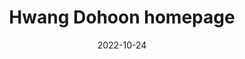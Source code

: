 ---
# Leave the homepage title empty to use the site title
title: "Hwang Dohoon homepage"
date: 2022-10-24
type: landing

design:
  # Default section spacing
  spacing: "6rem"

sections:
  - block: resume-biography-3
    content:
      # Choose a user profile to display (a folder name within `content/authors/`)
      username: admin
      text: "010-3895-2367"
      # Show a call-to-action button under your biography? (optional)
      button:
        text: Download CV
        url: uploads/resume.pdf
    design:
      css_class: dark
      background:
        color: black
        image:
          # Add your image background to `assets/media/`.
          filename: stacked-peaks.svg
          filters:
            brightness: 1.0
          size: cover
          position: center
          parallax: false
  - block: markdown
    content:
      title: ' SUMMARY '
      subtitle: ''
      text: |-
        
        안녕하세요. 저는 황도훈입니다.
        
        전북대학교에 재학 중이며 국제이공학부와 컴퓨터인공지능학부를 복수 전공 하고 있습니다.
        Kotlin, C, C++, SQL, Node.js, Flutter 를 사용해 본 적이 있습니다.

        옷과 책을 좋아하여 옷에 책 문화를 녹인 'Ohread'라는 복합 패션 브랜드를 운영하고 있습니다.

        패션 유튜브 회사에서 영상 기획자로 일하며 컨텐츠 기획, 영상 기획, 촬영 보조 등을 경험 하였습니다.
    design:
      columns: '1'
  - block: collection
    id: papers
    content:
      title: 수강중인 과목들
      filters:
        folders:
          - publication
        featured_only: true
    design:
      view: article-grid
      columns: 3
  - block: collection
    content:
      title: 수업 관련 링크
      text: ""
      filters:
        folders:
          - publication
        exclude_featured: false
    design:
      view: citation
  - block: collection
    id: talks
    content:
      title: 동아리
      filters:
        folders:
          - event
    design:
      view: article-grid
      columns: 1
  - block: cta-card
    demo: true # Only display this section in the Hugo Blox Builder demo site
    content:
      title: 👉 Build your own academic website like this
      text: |-
        This site is generated by Hugo Blox Builder - the FREE, Hugo-based open source website builder trusted by 250,000+ academics like you.

        <a class="github-button" href="https://github.com/HugoBlox/hugo-blox-builder" data-color-scheme="no-preference: light; light: light; dark: dark;" data-icon="octicon-star" data-size="large" data-show-count="true" aria-label="Star HugoBlox/hugo-blox-builder on GitHub">Star</a>

        Easily build anything with blocks - no-code required!
        
        From landing pages, second brains, and courses to academic resumés, conferences, and tech blogs.
      button:
        text: Get Started
        url: https://hugoblox.com/templates/
    design:
      card:
        # Card background color (CSS class)
        css_class: "bg-primary-700"
        css_style: ""
---